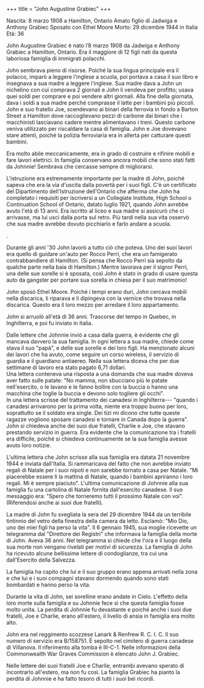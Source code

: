 +++
title = "John Augustine Grabiec"
+++

Nascita: 8 marzo 1908 a Hamilton, Ontario
Amato figlio di Jadwiga e Anthony Grabiec
Sposato con Ethel Moore
Morto: 29 dicembre 1944 in Italia
Età: 36


John Augustine Grabiec è nato l’8 marzo 1908 da Jadwiga e Anthony Grabiec a Hamilton, Ontario.  Era il maggiore di 12 figli nati da questa laboriosa famiglia di immigrati polacchi.  

John sembrava pieno di risorse. Poiché la sua lingua principale era il polacco, imparò a leggere l'inglese a scuola, poi portava a casa il suo libro e insegnava a sua madre a leggere l'inglese.
Sua madre dava a John un nichelino con cui comprava 2 giornali e John li vendeva per profitto; usava quei soldi per comprare e poi vendere altri giornali. Alla fine della giornata, dava i soldi a sua madre perché comprasse il latte per i bambini più piccoli.
John e suo fratello Joe, scendevano ai binari della ferrovia in fondo a Barton Street a Hamilton dove raccoglievano pezzi di carbone dai binari che i macchinisti lasciavano cadere mentre alimentavano i treni. Questo carbone veniva utilizzato per riscaldare la casa di famiglia. John e Joe dovevano stare attenti, poiché la polizia ferroviaria era in allerta per catturare questi bambini.

Era molto abile meccanicamente, era in grado di costruire e rifinire mobili e fare lavori elettrici. In famiglia conservano ancora mobili che sono stati fatti da Johnnie! Sembrava che cercasse sempre di migliorarsi.

L'istruzione era estremamente importante per la madre di John, poiché sapeva che era la via d'uscita dalla povertà per i suoi figli. C'è un certificato del Dipartimento dell'Istruzione dell'Ontario che afferma che John ha completato i requisiti per iscriversi a un Collegiate Institute, High School o Continuation School of Ontario, datato luglio 1921, quando John avrebbe avuto l'età di 13 anni.  Era iscritto al liceo e sua madre si assicurò che ci arrivasse, ma lui uscì dalla porta sul retro.  Più tardi nella sua vita osservò che sua madre avrebbe dovuto picchiarlo e farlo andare a scuola.

. 

Durante gli anni '30 John lavorò a tutto ciò che poteva.  Uno dei suoi lavori era quello di guidare un'auto per Rocco Perri, che era un famigerato contrabbandiere di Hamilton. (Si pensa che Rocco Perri sia sepolto da qualche parte nella baia di Hamilton.) Mentre lavorava per il signor Perri, una delle sue sorelle si è sposata, così John è stato in grado di usare questa auto da gangster per portare sua sorella in chiesa per il suo matrimonio!

John sposò Ethel Moore.  Poiché i tempi erano duri, John cercava mobili nella discarica, li riparava e li dipingeva con la vernice che trovava nella discarica. Questo era il loro mezzo per arredare il loro appartamento.  

John si arruolò all'età di 36 anni.  Trascorse del tempo in Quebec, in Inghilterra, e poi fu inviato in Italia.

Dalle lettere che Johnnie inviò a casa dalla guerra, è evidente che gli mancava davvero la sua famiglia. In ogni lettera a sua madre, chiede come stava il suo "papà", e delle sue sorelle e dei loro figli. 
Ha menzionato alcuni dei lavori che ha avuto, come seguire un corso wireless, il servizio di guardia e il guardiano antiaereo. Nella sua lettera diceva che per due settimane di lavoro era stato pagato 6,71 dollari.   
Una lettera conteneva una risposta a una domanda che sua madre doveva aver fatto sulle patate: "No mamma, non sbucciano più le patate nell'esercito, o le lavano e le fanno bollire con la buccia o hanno una macchina che toglie la buccia e devono solo togliere gli occhi".   
In una lettera scrisse del trattamento dei canadesi in Inghilterra--- "quando i canadesi arrivarono per la prima volta, niente era troppo buono per loro, soprattutto se il soldato era single. Dei tizi mi dicono che tutte queste ragazze vogliono sposare canadesi e tornare in Canada dopo la guerra".  John si chiedeva anche dei suoi due fratelli, Charlie e Joe, che stavano prestando servizio in guerra. Era evidente che la comunicazione tra i fratelli era difficile, poiché si chiedeva continuamente se la sua famiglia avesse avuto loro notizie.

L'ultima lettera che John scrisse alla sua famiglia era datata 21 novembre 1944 e inviata dall'Italia. 
Si rammaricava del fatto che non avrebbe inviato regali di Natale per i suoi nipoti e non sarebbe tornato a casa per Natale. "Mi piacerebbe essere lì la mattina di Natale, quando i bambini apriranno i loro regali.  Mi è sempre piaciuto". 
L'ultima comunicazione di Johnnie alla sua famiglia fu una cartolina di Natale fornita dall'esercito canadese. Il suo messaggio era: "Spero che torneremo tutti il prossimo Natale con voi".  (Riferendosi anche ai suoi due fratelli).

La madre di John fu svegliata la sera del 29 dicembre 1944 da un terribile tintinnio del vetro della finestra della camera da letto. Esclamò: "Mio Dio, uno dei miei figli ha perso la vita". 
Il 6 gennaio 1945, sua moglie ricevette un telegramma dal "Direttore dei Registri" che informava la famiglia della morte di John. Aveva 36 anni. Nel telegramma si chiede che l'ora e il luogo della sua morte non vengano rivelati per motivi di sicurezza.  La famiglia di John ha ricevuto alcune bellissime lettere di condoglianze, tra cui una dall'Esercito della Salvezza.

La famiglia ha capito che lui e il suo gruppo erano appena arrivati nella zona e che lui e i suoi compagni stavano dormendo quando sono stati bombardati e hanno perso la vita.  

Durante la vita di John, sei sorelline erano andate in Cielo. L'effetto della loro morte sulla famiglia e su Johnnie fece sì che questa famiglia fosse molto unita. La perdita di Johnnie fu devastante e poiché anche i suoi due fratelli, Joe e Charlie, erano all'estero, il livello di ansia in famiglia era molto alto.

John era nel reggimento scozzese Lanark & Renfrew R. C. I. C. Il suo numero di servizio era B/158751.
È sepolto nel cimitero di guerra canadese di Villanova.  Il riferimento alla tomba è III-C-1. Nelle informazioni della Commonwealth War Graves Commission è elencato John J. Grabiec.
 
Nelle lettere dei suoi fratelli Joe e Charlie, entrambi avevano sperato di incontrarlo all'estero, ma non fu così.  La famiglia Grabiec ha pianto la perdita di Johnnie e ha fatto tesoro di tutti i suoi bei ricordi.
